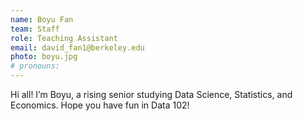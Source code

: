```yaml
---
name: Boyu Fan
team: Staff
role: Teaching Assistant
email: david_fan1@berkeley.edu
photo: boyu.jpg
# pronouns: 
---
```

Hi all! I’m Boyu, a rising senior studying Data Science, Statistics, and Economics. Hope you have fun in Data 102!